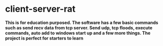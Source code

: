 # client-server-rat
<b>This is for education purposed. The software has a few basic commands such as send recv data from tcp server. Send udp, tcp floods, execute commands, auto add to windows start up and a few more things. The project is perfect for starters to learn</b>
